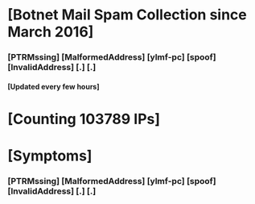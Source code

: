 # [Botnet Mail Spam Collection since March 2016]
### [PTRMssing] [MalformedAddress] [ylmf-pc] [spoof] [InvalidAddress] [.] [.]
#### [Updated every few hours]

# [Counting 103789 IPs]

# [Symptoms] 
###   [PTRMssing] [MalformedAddress] [ylmf-pc] [spoof] [InvalidAddress] [.] [.]
